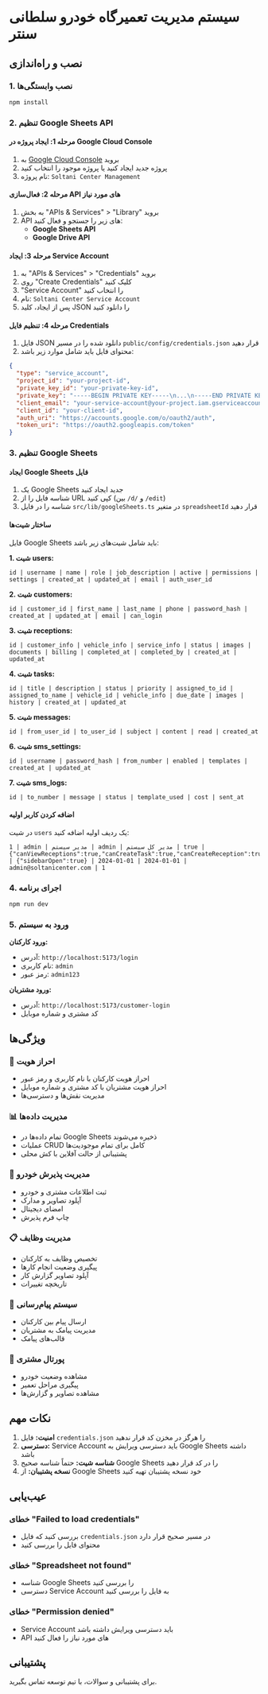 # سیستم مدیریت تعمیرگاه خودرو سلطانی سنتر

## نصب و راه‌اندازی

### 1. نصب وابستگی‌ها
```bash
npm install
```

### 2. تنظیم Google Sheets API

#### مرحله 1: ایجاد پروژه در Google Cloud Console
1. به [Google Cloud Console](https://console.cloud.google.com/) بروید
2. پروژه جدید ایجاد کنید یا پروژه موجود را انتخاب کنید
3. نام پروژه: `Soltani Center Management`

#### مرحله 2: فعال‌سازی API های مورد نیاز
1. به بخش "APIs & Services" > "Library" بروید
2. API های زیر را جستجو و فعال کنید:
   - **Google Sheets API**
   - **Google Drive API**

#### مرحله 3: ایجاد Service Account
1. به "APIs & Services" > "Credentials" بروید
2. روی "Create Credentials" کلیک کنید
3. "Service Account" را انتخاب کنید
4. نام: `Soltani Center Service Account`
5. پس از ایجاد، کلید JSON را دانلود کنید

#### مرحله 4: تنظیم فایل Credentials
1. فایل JSON دانلود شده را در مسیر `public/config/credentials.json` قرار دهید
2. محتوای فایل باید شامل موارد زیر باشد:
```json
{
  "type": "service_account",
  "project_id": "your-project-id",
  "private_key_id": "your-private-key-id",
  "private_key": "-----BEGIN PRIVATE KEY-----\n...\n-----END PRIVATE KEY-----\n",
  "client_email": "your-service-account@your-project.iam.gserviceaccount.com",
  "client_id": "your-client-id",
  "auth_uri": "https://accounts.google.com/o/oauth2/auth",
  "token_uri": "https://oauth2.googleapis.com/token"
}
```

### 3. تنظیم Google Sheets

#### ایجاد Google Sheets فایل
1. یک Google Sheets جدید ایجاد کنید
2. شناسه فایل را از URL کپی کنید (بین `/d/` و `/edit`)
3. شناسه را در فایل `src/lib/googleSheets.ts` در متغیر `spreadsheetId` قرار دهید

#### ساختار شیت‌ها
فایل Google Sheets باید شامل شیت‌های زیر باشد:

**1. شیت users:**
```
id | username | name | role | job_description | active | permissions | settings | created_at | updated_at | email | auth_user_id
```

**2. شیت customers:**
```
id | customer_id | first_name | last_name | phone | password_hash | created_at | updated_at | email | can_login
```

**3. شیت receptions:**
```
id | customer_info | vehicle_info | service_info | status | images | documents | billing | completed_at | completed_by | created_at | updated_at
```

**4. شیت tasks:**
```
id | title | description | status | priority | assigned_to_id | assigned_to_name | vehicle_id | vehicle_info | due_date | images | history | created_at | updated_at
```

**5. شیت messages:**
```
id | from_user_id | to_user_id | subject | content | read | created_at
```

**6. شیت sms_settings:**
```
id | username | password_hash | from_number | enabled | templates | created_at | updated_at
```

**7. شیت sms_logs:**
```
id | to_number | message | status | template_used | cost | sent_at
```

#### اضافه کردن کاربر اولیه
در شیت `users` یک ردیف اولیه اضافه کنید:
```
1 | admin | مدیر سیستم | admin | مدیر کل سیستم | true | {"canViewReceptions":true,"canCreateTask":true,"canCreateReception":true,"canCompleteServices":true,"canManageCustomers":true,"canViewHistory":true} | {"sidebarOpen":true} | 2024-01-01 | 2024-01-01 | admin@soltanicenter.com | 1
```

### 4. اجرای برنامه

```bash
npm run dev
```

### 5. ورود به سیستم

**ورود کارکنان:**
- آدرس: `http://localhost:5173/login`
- نام کاربری: `admin`
- رمز عبور: `admin123`

**ورود مشتریان:**
- آدرس: `http://localhost:5173/customer-login`
- کد مشتری و شماره موبایل

## ویژگی‌ها

### 🔐 احراز هویت
- احراز هویت کارکنان با نام کاربری و رمز عبور
- احراز هویت مشتریان با کد مشتری و شماره موبایل
- مدیریت نقش‌ها و دسترسی‌ها

### 📊 مدیریت داده‌ها
- تمام داده‌ها در Google Sheets ذخیره می‌شوند
- عملیات CRUD کامل برای تمام موجودیت‌ها
- پشتیبانی از حالت آفلاین با کش محلی

### 🚗 مدیریت پذیرش خودرو
- ثبت اطلاعات مشتری و خودرو
- آپلود تصاویر و مدارک
- امضای دیجیتال
- چاپ فرم پذیرش

### 📋 مدیریت وظایف
- تخصیص وظایف به کارکنان
- پیگیری وضعیت انجام کارها
- آپلود تصاویر گزارش کار
- تاریخچه تغییرات

### 💬 سیستم پیام‌رسانی
- ارسال پیام بین کارکنان
- مدیریت پیامک به مشتریان
- قالب‌های پیامک

### 📱 پورتال مشتری
- مشاهده وضعیت خودرو
- پیگیری مراحل تعمیر
- مشاهده تصاویر و گزارش‌ها

## نکات مهم

1. **امنیت:** فایل `credentials.json` را هرگز در مخزن کد قرار ندهید
2. **دسترسی:** Service Account باید دسترسی ویرایش به Google Sheets داشته باشد
3. **شناسه شیت:** حتماً شناسه صحیح Google Sheets را در کد قرار دهید
4. **نسخه پشتیبان:** از Google Sheets خود نسخه پشتیبان تهیه کنید

## عیب‌یابی

### خطای "Failed to load credentials"
- بررسی کنید که فایل `credentials.json` در مسیر صحیح قرار دارد
- محتوای فایل را بررسی کنید

### خطای "Spreadsheet not found"
- شناسه Google Sheets را بررسی کنید
- دسترسی Service Account به فایل را بررسی کنید

### خطای "Permission denied"
- Service Account باید دسترسی ویرایش داشته باشد
- API های مورد نیاز را فعال کنید

## پشتیبانی

برای پشتیبانی و سوالات، با تیم توسعه تماس بگیرید.